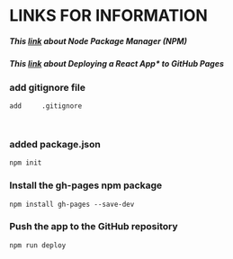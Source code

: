 # LINKS FOR INFORMATION

##### This [link](https://www.youtube.com/watch?v=sL6VvWOAuLE&t=355s 'about Node Package Manager') about Node Package Manager (NPM)

##### This [link](https://github.com/gitname/react-gh-pages 'about Deploying a React App* to GitHub Pages') about Deploying a React App\* to GitHub Pages

### add gitignore file

```
add     .gitignore



```

### added package.json

```
npm init
```

### Install the gh-pages npm package

```
npm install gh-pages --save-dev
```

### Push the app to the GitHub repository

```
npm run deploy
```
